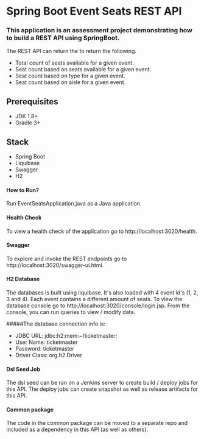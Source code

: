 # Spring Boot Event Seats REST API

### This application is an assessment project demonstrating how to build a REST API using SpringBoot.

The REST API can return the to return the following.
* Total count of seats available for a given event.
* Seat count based on seats available for a given event.
* Seat count based on type for a given event.
* Seat count based on aisle for a given event.

## Prerequisites
- JDK 1.8+
- Gradle 3+

## Stack
- Spring Boot
- Liquibase
- Swagger
- H2

#### How to Run?
Run EventSeatsApplication.java as a Java application.

#### Health Check
To view a health check of the application go to http://localhost:3020/health.

#### Swagger
To explore and invoke the REST endpoints go to http://localhost:3020/swagger-ui.html.

#### H2 Database 
The databases is built using liquibase.  It's also loaded with 4 event id's (1, 2, 3 and 4).  Each event contains a different amount of seats. 
To view the database console go to http://localhost:3020/console/login.jsp.  From the console, you can run queries to view / modify data.  

#####The database connection info is:
* JDBC URL: jdbc:h2:mem:~/ticketmaster;
* User Name: ticketmaster
* Password: ticketmaster
* Driver Class: org.h2.Driver

#### Dsl Seed Job
The dsl seed can be ran on a Jenkins server to create build / deploy jobs for this API.  The deploy jobs can create snapshot as well as release artifacts for this API.

#### Common package
The code in the common package can be moved to a separate repo and included as a dependency in this API (as well as others).